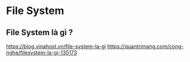 # File System
## File System là gì ?
https://blog.vinahost.vn/file-system-la-gi
https://quantrimang.com/cong-nghe/filesystem-la-gi-135173
